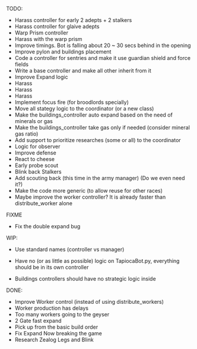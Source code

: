 TODO:
 - Harass controller for early 2 adepts + 2 stalkers
 - Harass controller for glaive adepts
 - Warp Prism controller
 - Harass with the warp prism
 - Improve timings. Bot is falling about 20 ~ 30 secs behind in the opening
 - Improve pylon and buildings placement
 - Code a controller for sentries and make it use guardian shield and force fields
 - Write a base controller and make all other inherit from it
 - Improve Expand logic
 - Harass
 - Harass
 - Harass
 - Implement focus fire (for broodlords specially)
 - Move all stategy logic to the coordinator (or a new class)
 - Make the buildings_controller auto expand based on the need of minerals or gas
 - Make the buildings_controller take gas only if needed (consider mineral gas ratio)
 - Add support to prioritize researches (some or all) to the coordinator
 - Logic for observer
 - Improve defense
 - React to cheese
 - Early probe scout
 - Blink back Stalkers
 - Add scouting back (this time in the army manager) (Do we even need it?)
 - Make the code more generic (to allow reuse for other races)
 - Maybe improve the worker controller? It is already faster than distribute_worker alone
 
FIXME
 - Fix the double expand bug

WIP:
 - Use standard names (controller vs manager)

 - Have no (or as little as possible) logic on TapiocaBot.py, everything should be in its own controller
 - Buildings controllers should have no strategic logic inside

DONE:
 - Improve Worker control (instead of using distribute_workers)
 - Worker production has delays
 - Too many workers going to the geyser
 - 2 Gate fast expand
 - Pick up from the basic build order
 - Fix Expand Now breaking the game
 - Research Zealog Legs and Blink
